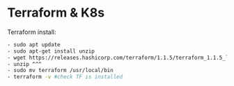 # Terraform & K8s

Terraform install:

```sh
- sudo apt update
- sudo apt-get install unzip
- wget https://releases.hashicorp.com/terraform/1.1.5/terraform_1.1.5_linux_amd64.zip
- unzip ^^^
- sudo mv terraform /usr/local/bin
- terraform -v #check TF is installed

```